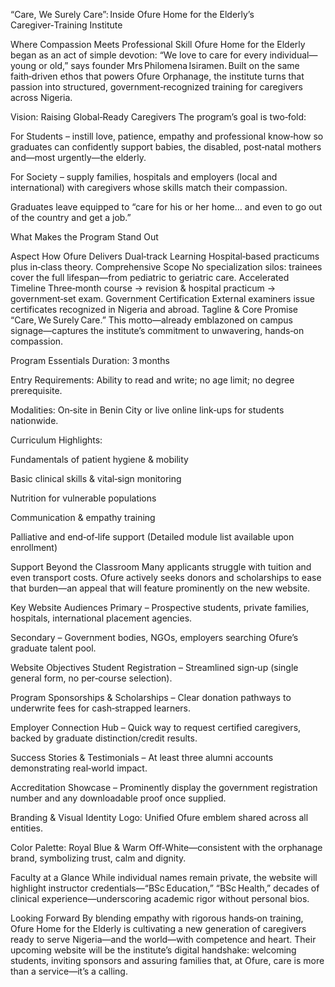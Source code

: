 “Care, We Surely Care”: Inside Ofure Home for the Elderly’s Caregiver‑Training Institute

Where Compassion Meets Professional Skill
Ofure Home for the Elderly began as an act of simple devotion: “We love to care for every individual—young or old,” says founder Mrs Philomena Isiramen. Built on the same faith‑driven ethos that powers Ofure Orphanage, the institute turns that passion into structured, government‑recognized training for caregivers across Nigeria.

Vision: Raising Global‑Ready Caregivers
The program’s goal is two‑fold:

For Students – instill love, patience, empathy and professional know‑how so graduates can confidently support babies, the disabled, post‑natal mothers and—most urgently—the elderly.

For Society – supply families, hospitals and employers (local and international) with caregivers whose skills match their compassion.

Graduates leave equipped to “care for his or her home… and even to go out of the country and get a job.”

What Makes the Program Stand Out

Aspect	How Ofure Delivers
Dual‑track Learning	Hospital‑based practicums plus in‑class theory.
Comprehensive Scope	No specialization silos: trainees cover the full lifespan—from pediatric to geriatric care.
Accelerated Timeline	Three‑month course → revision & hospital practicum → government‑set exam.
Government Certification	External examiners issue certificates recognized in Nigeria and abroad.
Tagline & Core Promise
“Care, We Surely Care.”
This motto—already emblazoned on campus signage—captures the institute’s commitment to unwavering, hands‑on compassion.

Program Essentials
Duration: 3 months

Entry Requirements: Ability to read and write; no age limit; no degree prerequisite.

Modalities: On‑site in Benin City or live online link‑ups for students nationwide.

Curriculum Highlights:

Fundamentals of patient hygiene & mobility

Basic clinical skills & vital‑sign monitoring

Nutrition for vulnerable populations

Communication & empathy training

Palliative and end‑of‑life support
(Detailed module list available upon enrollment)

Support Beyond the Classroom
Many applicants struggle with tuition and even transport costs. Ofure actively seeks donors and scholarships to ease that burden—an appeal that will feature prominently on the new website.

Key Website Audiences
Primary – Prospective students, private families, hospitals, international placement agencies.

Secondary – Government bodies, NGOs, employers searching Ofure’s graduate talent pool.

Website Objectives
Student Registration – Streamlined sign‑up (single general form, no per‑course selection).

Program Sponsorships & Scholarships – Clear donation pathways to underwrite fees for cash‑strapped learners.

Employer Connection Hub – Quick way to request certified caregivers, backed by graduate distinction/credit results.

Success Stories & Testimonials – At least three alumni accounts demonstrating real‑world impact.

Accreditation Showcase – Prominently display the government registration number and any downloadable proof once supplied.

Branding & Visual Identity
Logo: Unified Ofure emblem shared across all entities.

Color Palette: Royal Blue & Warm Off‑White—consistent with the orphanage brand, symbolizing trust, calm and dignity.

Faculty at a Glance
While individual names remain private, the website will highlight instructor credentials—“BSc Education,” “BSc Health,” decades of clinical experience—underscoring academic rigor without personal bios.

Looking Forward
By blending empathy with rigorous hands‑on training, Ofure Home for the Elderly is cultivating a new generation of caregivers ready to serve Nigeria—and the world—with competence and heart. Their upcoming website will be the institute’s digital handshake: welcoming students, inviting sponsors and assuring families that, at Ofure, care is more than a service—it’s a calling.